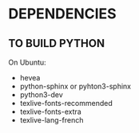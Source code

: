 # DEPENDENCIES

## TO BUILD PYTHON

On Ubuntu:
* hevea
* python-sphinx or pyhton3-sphinx
* python3-dev
* texlive-fonts-recommended
* texlive-fonts-extra
* texlive-lang-french

